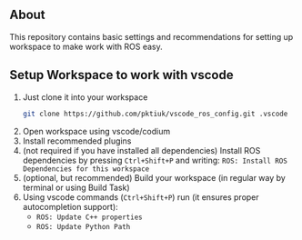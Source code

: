 ## About
This repository contains basic settings and recommendations for setting up workspace to make work with ROS easy. 


## Setup Workspace to work with vscode

1. Just clone it into your workspace
    ```bash
    git clone https://github.com/pktiuk/vscode_ros_config.git .vscode
    ```
2. Open workspace using vscode/codium
3. Install recommended plugins
4. (not required if you have installed all dependencies) Install ROS dependencies by pressing `Ctrl+Shift+P` and writing: `ROS: Install ROS Dependencies for this workspace`
5. (optional, but recommended) Build your workspace (in regular way by terminal or using Build Task)
6. Using vscode commands (`Ctrl+Shift+P`) run (it ensures proper autocompletion support):
    - `ROS: Update C++ properties`
    - `ROS: Update Python Path`